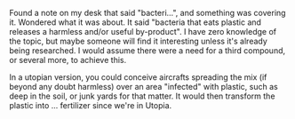 Found a note on my desk that said "bacteri...", and something was covering it. Wondered what it was about. It said "bacteria that eats plastic and releases a 
harmless and/or useful by-product". I have zero knowledge of the topic, but maybe someone will find it interesting unless it's already being researched.
I would assume there were a need for a third compound, or several more, to achieve this.

In a utopian version, you could conceive aircrafts spreading the mix (if beyond any doubt harmless) over an area "infected" with plastic,
such as deep in the soil, or junk yards for that matter. It would then transform the plastic into ... fertilizer since we're in Utopia.

